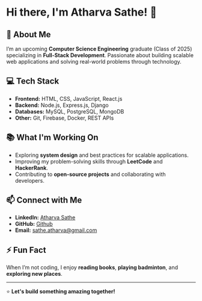 # Hi there, I'm Atharva Sathe! 👋

## 🚀 About Me
I’m an upcoming **Computer Science Engineering** graduate (Class of 2025) specializing in **Full-Stack Development**. Passionate about building scalable web applications and solving real-world problems through technology.

## 💻 Tech Stack
- **Frontend:** HTML, CSS, JavaScript, React.js
- **Backend:** Node.js, Express.js, Django
- **Databases:** MySQL, PostgreSQL, MongoDB
- **Other:** Git, Firebase, Docker, REST APIs

## 📚 What I'm Working On
- Exploring **system design** and best practices for scalable applications.
- Improving my problem-solving skills through **LeetCode** and **HackerRank**.
- Contributing to **open-source projects** and collaborating with developers.

## 📫 Connect with Me
- **LinkedIn:** [Atharva Sathe](https://linkedin.com/in/your-profile)
- **GitHub:** [Github](https://github.com/your-username)
- **Email:** sathe.atharva@gmail.com

## ⚡ Fun Fact
When I’m not coding, I enjoy **reading books**, **playing badminton**, and **exploring new places**.

---

⭐ **Let's build something amazing together!**  
